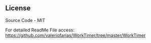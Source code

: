 ## License

Source Code - MIT 

For detailed ReadMe File access: https://github.com/valeriofarias/WorkTimer/tree/master/WorkTimer
